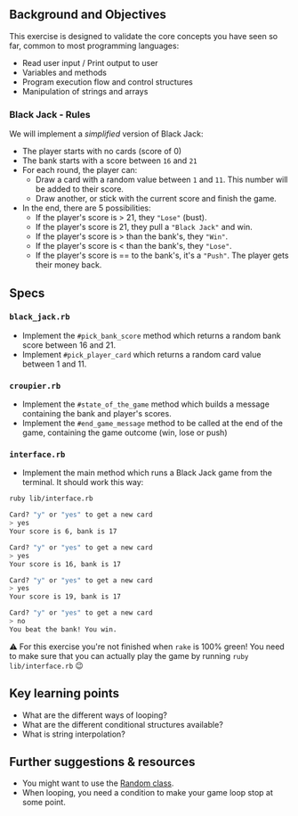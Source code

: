 ## Background and Objectives

This exercise is designed to validate the core concepts you have seen so far, common to most programming languages:
- Read user input / Print output to user
- Variables and methods
- Program execution flow and control structures
- Manipulation of strings and arrays

### Black Jack - Rules

We will implement a *simplified* version of Black Jack:
- The player starts with no cards (score of 0)
- The bank starts with a score between `16` and `21`
- For each round, the player can:
  - Draw a card with a random value between `1` and `11`. This number will be added to their score.
  - Draw another, or stick with the current score and finish the game.
- In the end, there are 5 possibilities:
  - If the player's score is > 21, they `"Lose"` (bust).
  - If the player's score is 21, they pull a `"Black Jack"` and win.
  - If the player's score is > than the bank's, they `"Win"`.
  - If the player's score is < than the bank's, they `"Lose"`.
  - If the player's score is == to the bank's, it's a `"Push"`. The player gets their money back.

## Specs

### `black_jack.rb`

- Implement the `#pick_bank_score` method which returns a random bank score between 16 and 21.
- Implement `#pick_player_card` which returns a random card value between 1 and 11.

### `croupier.rb`

- Implement the `#state_of_the_game` method which builds a message containing the bank and player's scores.
- Implement the `#end_game_message` method to be called at the end of the game, containing the game outcome (win, lose or push)

### `interface.rb`

- Implement the main method which runs a Black Jack game from the terminal. It should work this way:

```bash
ruby lib/interface.rb

Card? "y" or "yes" to get a new card
> yes
Your score is 6, bank is 17

Card? "y" or "yes" to get a new card
> yes
Your score is 16, bank is 17

Card? "y" or "yes" to get a new card
> yes
Your score is 19, bank is 17

Card? "y" or "yes" to get a new card
> no
You beat the bank! You win.
```

⚠️ For this exercise you're not finished when `rake` is 100% green! You need to make sure that you can actually play the game by running `ruby lib/interface.rb` 😉

## Key learning points

- What are the different ways of looping?
- What are the different conditional structures available?
- What is string interpolation?

## Further suggestions & resources

- You might want to use the [Random class](https://ruby-doc.org/core-3.1.2/Random.html).
- When looping, you need a condition to make your game loop stop at some point.
